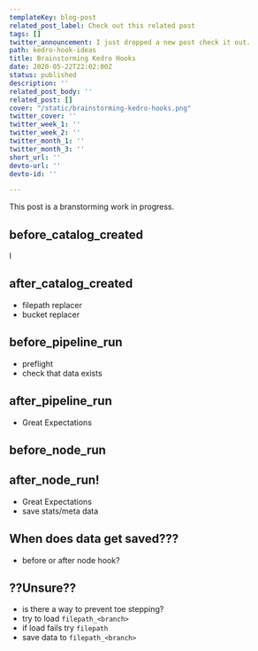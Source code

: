 ```yaml
---
templateKey: blog-post
related_post_label: Check out this related post
tags: []
twitter_announcement: I just dropped a new post check it out.
path: kedro-hook-ideas
title: Brainstorming Kedro Hooks
date: 2020-05-22T22:02:00Z
status: published
description: ''
related_post_body: ''
related_post: []
cover: "/static/brainstorming-kedro-hooks.png"
twitter_cover: ''
twitter_week_1: ''
twitter_week_2: ''
twitter_month_1: ''
twitter_month_3: ''
short_url: ''
devto-url: ''
devto-id: ''

---
```


This post is a branstorming work in progress.




## before_catalog_created

I 

## after_catalog_created

* filepath replacer
* bucket replacer


## before_pipeline_run

* preflight
* check that data exists


## after_pipeline_run

* Great Expectations



## before_node_run


## after_node_run!

* Great Expectations
* save stats/meta data

## When does data get saved???

* before or after node hook?


## ??Unsure??


* is there a way to prevent toe stepping?
* try to load `filepath_<branch>`
* if load fails try `filepath`
* save data to `filepath_<branch>`
